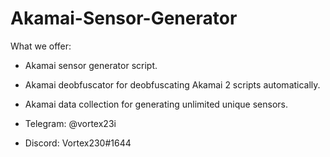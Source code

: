 # Akamai-Sensor-Generator


What we offer:

- Akamai sensor generator script.

- Akamai deobfuscator for deobfuscating Akamai 2 scripts automatically.

- Akamai data collection for generating unlimited unique sensors.



- Telegram: @vortex23i

- Discord: Vortex230#1644
